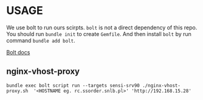 # USAGE

We use bolt to run ours scirpts.
`bolt` is not a direct dependency of this repo.
You should run `bundle init` to create `Gemfile`.
And then install `bolt` by run command `bundle add bolt`.

[Bolt docs](https://puppet.com/docs/bolt/latest/bolt.html)

## nginx-vhost-proxy

`bundle exec bolt script run --targets sensi-srv90 ./nginx-vhost-proxy.sh  '<HOSTNAME eg. rc.ssorder.snlb.pl>' 'http://192.168.15.28'`
